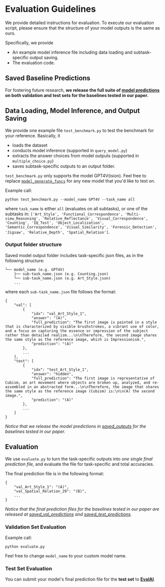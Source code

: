 # Evaluation Guidelines
We provide detailed instructions for evaluation. 
To execute our evaluation script, please ensure that the structure of your model outputs is the same as ours.

Specifically, we provide 
- An example model inference file including data loading and subtask-specific output saving.
- The evaluation code.

## Saved Baseline Predictions
For fostering future research, **we release the full suite of [model predictions](saved_outputs) on both validation and test sets for the baselines tested in our paper.** 


## Data Loading, Model Inference, and Output Saving
We provide one example file `test_benchmark.py` to test the benchmark for your reference. 
Basically, it
- loads the dataset
- conducts model inference (supported in `query_model.py`)
- extracts the answer choices from model outputs (supported in `multiple_choice.py`)
- saves subtask-specific outputs to an output folder.

`test_benchmark.py` only supports the model GPT4V(ision). Feel free to replace [`model_generate_funcs`](https://github.com/zeyofu/BLINK_Benchmark/blob/main/eval/test_benchmark.py#L167) for any new model that you'd like to test on. 

Example call:
```
python test_benchmark.py --model_name GPT4V --task_name all
```
where `task_name` is either `all` (evaluates on all subtasks), or one of the subtasks in: `['Art_Style', 'Functional_Correspondence', 'Multi-view_Reasoning', 'Relative_Reflectance', 'Visual_Correspondence', 'Counting', 'IQ_Test', 'Object_Localization', 'Semantic_Correspondence', 'Visual_Similarity', 'Forensic_Detection', 'Jigsaw', 'Relative_Depth', 'Spatial_Relation']`.

### Output folder structure
Saved model output folder includes task-specific json files, as in the following structure:

```
└── model_name (e.g. GPT4V)
    ├── sub-task_name.json (e.g. Counting.json)
    └── sub-task_name.json (e.g. Art_Style.json)
    ...
```

where each `sub-task_name.json` file follows the format:
```
{
    "val": [
        {
            "idx": "val_Art_Style_1",
            "answer": "(A)",
            "full_prediction": "The first image is painted in a style that is characterized by visible brushstrokes, a vibrant use of color, and a focus on capturing the essence or impression of the subject rather than detailed realism...\n\nTherefore, the second image shares the same style as the reference image, which is Impressionism.",
            "prediction": "(A)"
        },
        ...
    ],
    "test": [
        {
            "idx": "test_Art_Style_1",
            "answer": "hidden",
            "full_prediction": "The first image is representative of Cubism, an art movement where objects are broken up, analyzed, and re-assembled in an abstracted form...\n\nTherefore, the image that shares the same style as the reference image (Cubism) is:\n\n(A) the second image.",
            "prediction": "(A)"
        },
        ...
    ]
}
```

*Notice that we release the model predictions in [saved_outputs](saved_outputs) for the baselines tested in our paper.*

## Evaluation

We use `evaluate.py` to turn the task-specific outputs into *one single final prediction file*, and evaluate the file for task-specific and total accuracies. 

The final prediction file is in the following format:
```
{
    "val_Art_Style_1": "(A)",
    "val_Spatial_Relation_29": "(B)",
    ...
}
```

*Notice that the final prediction files for the baselines tested in our paper are released at [saved_val_predictions](saved_val_predictions) and [saved_test_predictions](saved_test_predictions).*

### Validation Set Evaluation
Example call:
```
python evaluate.py
```
Feel free to change `model_name` to your custom model name.

### Test Set Evaluation
You can submit your model's final prediction file for the **test set** to **[EvalAI](?)**.
